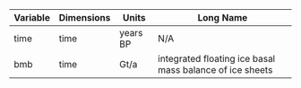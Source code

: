 | Variable | Dimensions | Units | Long Name |
|-----------|------------------------------|--------|------------|
| time | time | years BP | N/A |
| bmb | time | Gt/a | integrated floating ice basal mass balance of ice sheets |
